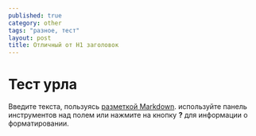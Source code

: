 ```yaml
---
published: true
category: other
tags: "разное, тест"
layout: post
title: Отличный от H1 заголовок
---
```


# Тест урла 

Введите текста, пользуясь [разметкой Markdown](http://daringfireball.net/projects/markdown/). используйте панель инструментов над полем или нажмите на кнопку **?** для информации о форматировании.
